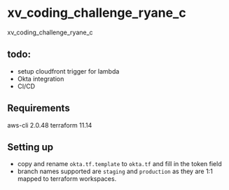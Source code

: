 # xv_coding_challenge_ryane_c
xv_coding_challenge_ryane_c

## todo:
* setup cloudfront trigger for lambda
* Okta integration
* CI/CD 

## Requirements

aws-cli 2.0.48
terraform 11.14

## Setting up

* copy and rename `okta.tf.template` to `okta.tf` and fill in the token field
* branch names supported are `staging` and `production` as they are 1:1 mapped to terraform workspaces.